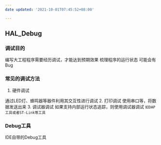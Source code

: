 ```yaml
---
date updated: '2021-10-01T07:45:52+08:00'

---
```


## HAL_Debug

### 调试目的

编写大工程程序需要经历调试，才能达到预期效果
梳理程序的运行状态
可能会有Bug

### 常见的调试方法

1. 硬件调试

通过LED灯、蜂鸣器等器件利用其交互性进行调试
2. 打印调试
使用串口等，将数据发送出来
3. 调试器调试
如果支持内部运行状态追踪，则使用调试器调试
`如DAP工具或者ST-Link等工具`

### Debug工具

IDE自带的Debug工具

###
